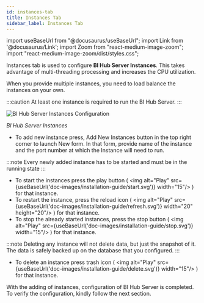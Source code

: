 ```yaml
---
id: instances-tab
title: Instances Tab
sidebar_label: Instances Tab
---
```


import useBaseUrl from "@docusaurus/useBaseUrl";
import Link from '@docusaurus/Link';
import Zoom from "react-medium-image-zoom";
import "react-medium-image-zoom/dist/styles.css";

Instances tab is used to configure **BI Hub Server Instances**. 
This takes advantage of multi-threading processing and increases the CPU utilization.

When you provide multiple instances, you need to load balance the instances on your own.

:::caution
 At least one instance is required to run the BI Hub Server.
:::

  <div style={{textAlign: 'center'}}>
    <Zoom>
      <img alt="BI Hub Server Instances Configuration" src={useBaseUrl('doc-images/installation-guide/bihub-server-instances.png')}/>
    </Zoom>
  </div>

*BI Hub Server Instances*

* To add new instance press, Add New Instances button in the top right corner to launch New form. In that form, provide name of the instance and the port number at which the Instance will need to run.

:::note
Every newly added instance has to be started and must be in the running state
:::

* To start the instances press the play button ( <Zoom><img alt="Play" src={useBaseUrl('doc-images/installation-guide/start.svg')} width="15"/></Zoom> ) for that instance.
* To restart the instance, press the reload icon ( <Zoom><img alt="Play" src={useBaseUrl('doc-images/installation-guide/refresh.svg')} width="20" height="20"/></Zoom> ) for that instance.
* To stop the already started instances, press the stop button ( <Zoom><img alt="Play" src={useBaseUrl('doc-images/installation-guide/stop.svg')} width="15"/></Zoom> ) for that instance.

:::note
Deleting any instance will not delete data, but just the snapshot of it. The data is safely backed up on the database that you configured.
:::

* To delete an instance press trash icon ( <Zoom><img alt="Play" src={useBaseUrl('doc-images/installation-guide/delete.svg')} width="15"/></Zoom> ) for that instance.

With the adding of instances, configuration of BI Hub Server is completed.
To verify the configuration, kindly follow the next section.
